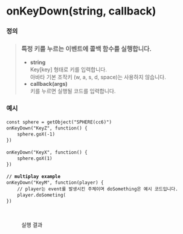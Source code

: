 # onKeyDown(string, callback)

### 정의

> ### 특정 키를 누르는 이벤트에 콜백 함수를 실행합니다.
>
> * **string**\
>   Key\[key] 형태로 키를 입력합니다.\
>   아바타 기본 조작키 (w, a, s, d, space)는 사용하지 않습니다.
> * **callback(args)**\
>   키를 누르면 실행될 코드를 입력합니다.



### 예시

<pre class="language-javascript"><code class="lang-javascript">const sphere = getObject("SPHERE(cc6)")
onKeyDown("KeyZ", function() {
    sphere.goX(-1)
})

onKeyDown("KeyX", function() {
    sphere.goX(1)
})

<strong>// multiplay example
</strong>onKeyDown("KeyM", function(player) {
    // player는 event를 발생시킨 주체이며 doSomething은 예시 코드입니다.
    player.doSometing(
})
</code></pre>

<figure><img src="../../../.gitbook/assets/화면_기록_2022-12-14_오후_9_47_18_AdobeExpress (1).gif" alt=""><figcaption><p>실행 결과</p></figcaption></figure>
